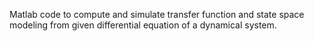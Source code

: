 Matlab code to compute and simulate transfer function and state space modeling from given differential equation of a dynamical system.
